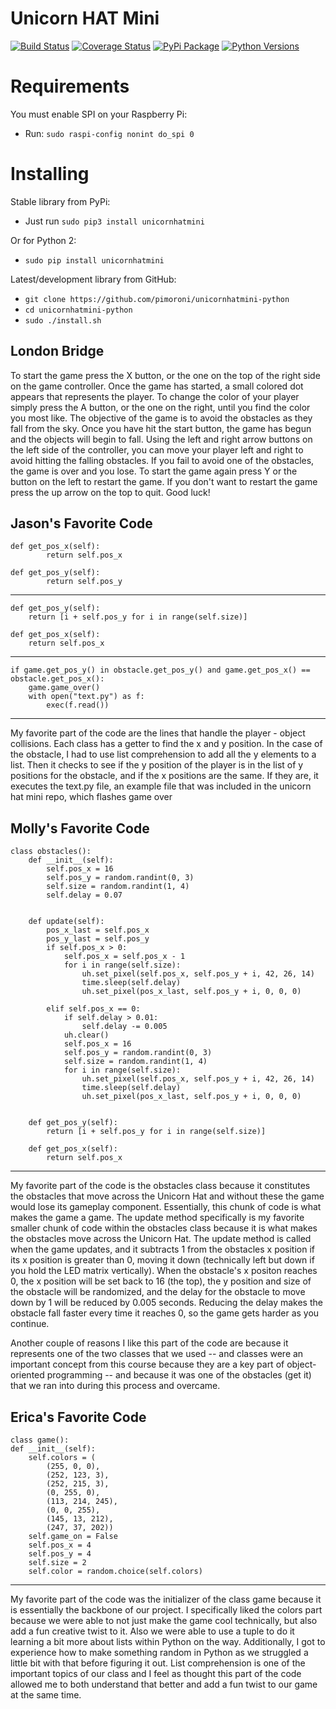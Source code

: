 # Unicorn HAT Mini

[![Build Status](https://travis-ci.com/pimoroni/unicornhatmini-python.svg?branch=master)](https://travis-ci.com/pimoroni/unicornhatmini-python)
[![Coverage Status](https://coveralls.io/repos/github/pimoroni/unicornhatmini-python/badge.svg?branch=master)](https://coveralls.io/github/pimoroni/unicornhatmini-python?branch=master)
[![PyPi Package](https://img.shields.io/pypi/v/unicornhatmini.svg)](https://pypi.python.org/pypi/unicornhatmini)
[![Python Versions](https://img.shields.io/pypi/pyversions/unicornhatmini.svg)](https://pypi.python.org/pypi/unicornhatmini)

# Requirements

You must enable SPI on your Raspberry Pi:

* Run: `sudo raspi-config nonint do_spi 0`

# Installing

Stable library from PyPi:

* Just run `sudo pip3 install unicornhatmini`

Or for Python 2:

* `sudo pip install unicornhatmini`

Latest/development library from GitHub:

* `git clone https://github.com/pimoroni/unicornhatmini-python`
* `cd unicornhatmini-python`
* `sudo ./install.sh`

London Bridge
---
To start the game press the X button, or the one on the top of the right side on the game controller. Once the game has started, a small colored dot appears that represents the player. To change the color of your player simply press the A button, or the one on the right, until you find the color you most like. The objective of the game is to avoid the obstacles as they fall from the sky. Once you have hit the start button, the game has begun and the objects will begin to fall. Using the left and right arrow buttons on the left side of the controller, you can move your player left and right to avoid hitting the falling obstacles. If you fail to avoid one of the obstacles, the game is over and you lose. To start the game again press Y or the button on the left to restart the game. If you don't want to restart the game press the up arrow on the top to quit. Good luck!

Jason's Favorite Code
---
    def get_pos_x(self):
            return self.pos_x
            
    def get_pos_y(self):
            return self.pos_y
   ----
    def get_pos_y(self):
        return [i + self.pos_y for i in range(self.size)]
      
    def get_pos_x(self):
        return self.pos_x
----
    if game.get_pos_y() in obstacle.get_pos_y() and game.get_pos_x() == obstacle.get_pos_x():
        game.game_over()
        with open("text.py") as f:
            exec(f.read())

---

My favorite part of the code are the lines that handle the player - object collisions. Each class has a getter to find the x and y position. In the case of the obstacle, I had to use list comprehension to add all the y elements to a list. Then it checks to see if the y position of the player is in the list of y positions for the obstacle, and if the x positions are the same. If they are, it executes the text.py file, an example file that was included in the unicorn hat mini repo, which flashes game over
    
 
                

Molly's Favorite Code
---
    class obstacles():
        def __init__(self):
            self.pos_x = 16
            self.pos_y = random.randint(0, 3)
            self.size = random.randint(1, 4)
            self.delay = 0.07


        def update(self):
            pos_x_last = self.pos_x
            pos_y_last = self.pos_y
            if self.pos_x > 0:
                self.pos_x = self.pos_x - 1
                for i in range(self.size):
                    uh.set_pixel(self.pos_x, self.pos_y + i, 42, 26, 14)
                    time.sleep(self.delay)
                    uh.set_pixel(pos_x_last, self.pos_y + i, 0, 0, 0)

            elif self.pos_x == 0:
                if self.delay > 0.01:
                    self.delay -= 0.005
                uh.clear()
                self.pos_x = 16
                self.pos_y = random.randint(0, 3)
                self.size = random.randint(1, 4)
                for i in range(self.size):
                    uh.set_pixel(self.pos_x, self.pos_y + i, 42, 26, 14)
                    time.sleep(self.delay)
                    uh.set_pixel(pos_x_last, self.pos_y + i, 0, 0, 0)


        def get_pos_y(self):
            return [i + self.pos_y for i in range(self.size)]

        def get_pos_x(self):
            return self.pos_x
___

My favorite part of the code is the obstacles class because it constitutes the obstacles that move across the Unicorn Hat and without these the game would lose its gameplay component. Essentially, this chunk of code is what makes the game a game. The update method specifically is my favorite smaller chunk of code within the obstacles class because it is what makes the obstacles move across the Unicorn Hat. The update method is called when the game updates, and it subtracts 1 from the obstacles x position if its x position is greater than 0, moving it down (technically left but down if you hold the LED matrix vertically). When the obstacle's x positon reaches 0, the x position will be set back to 16 (the top), the y position and size of the obstacle will be randomized, and the delay for the obstacle to move down by 1 will be reduced by 0.005 seconds. Reducing the delay makes the obstacle fall faster every time it reaches 0, so the game gets harder as you continue. 

Another couple of reasons I like this part of the code are because it represents one of the two classes that we used -- and classes were an important concept from this course because they are a key part of object-oriented programming -- and because it was one of the obstacles (get it) that we ran into during this process and overcame.




Erica's Favorite Code
---
    class game():
    def __init__(self):
        self.colors = (
            (255, 0, 0),
            (252, 123, 3),
            (252, 215, 3),
            (0, 255, 0),
            (113, 214, 245),
            (0, 0, 255),
            (145, 13, 212),
            (247, 37, 202))
        self.game_on = False
        self.pos_x = 4
        self.pos_y = 4
        self.size = 2
        self.color = random.choice(self.colors)
---

My favorite part of the code was the initializer of the class game because it is essentially the backbone of our project. I specifically liked the colors part because we were able to not just make the game cool technically, but also add a fun creative twist to it. Also we were able to use a tuple to do it learning a bit more about lists within Python on the way. Additionally, I got to experience how to make something random in Python as we struggled a little bit with that before figuring it out. List comprehension is one of the important topics of our class and I feel as thought this part of the code allowed me to both understand that better and add a fun twist to our game at the same time.
